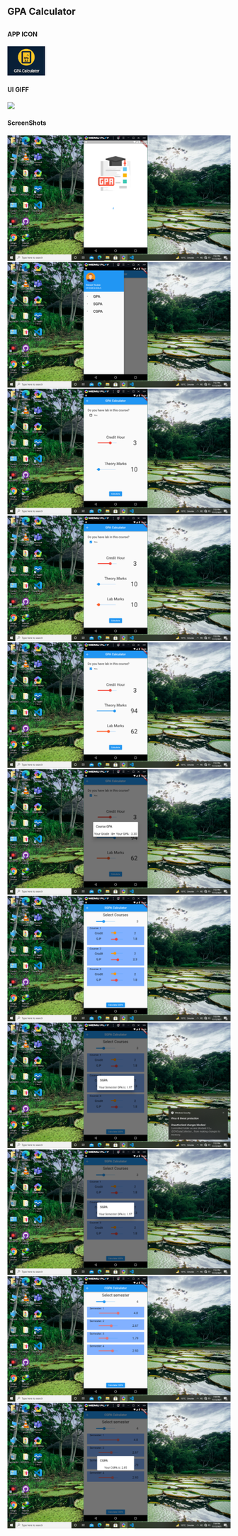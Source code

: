
<h2>GPA Calculator<h2>
<h4>APP ICON<h4>
<img src="Screenshots/appIcon.png">
<h4>UI GIFF<h4>
<img src="Screenshots/giffedit.gif">
<h4>ScreenShots<h4>
<img src="Screenshots/Screenshot (53).png">
<img src="Screenshots/Screenshot (54).png">
<img src="Screenshots/Screenshot (55).png">
<img src="Screenshots/Screenshot (56).png">
<img src="Screenshots/Screenshot (57).png">
<img src="Screenshots/Screenshot (58).png">
<img src="Screenshots/Screenshot (59).png">
<img src="Screenshots/Screenshot (60).png">
<img src="Screenshots/Screenshot (61).png">
<img src="Screenshots/Screenshot (62).png">
<img src="Screenshots/Screenshot (63).png">

